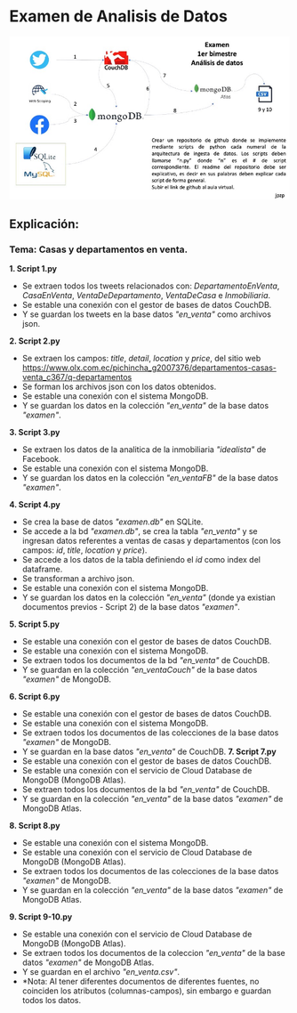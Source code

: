 # Examen de Analisis de Datos
![Indicaciones](https://github.com/GabiCC08/examen_AnalisisDatos/blob/main/Indicaciones.jpg)

## Explicación:

### Tema: Casas y departamentos en venta.

**1. Script 1.py**
- Se extraen todos los tweets relacionados con: *DepartamentoEnVenta*, *CasaEnVenta*, *VentaDeDepartamento*, *VentaDeCasa* e *Inmobiliaria*.
- Se estable una conexión con el gestor de bases de datos CouchDB.
- Y se guardan los tweets en la base datos *"en_venta"* como archivos json.

**2. Script 2.py**
- Se extraen los campos: *title*, *detail*, *location* y *price*, del sitio web https://www.olx.com.ec/pichincha_g2007376/departamentos-casas-venta_c367/q-departamentos 
- Se forman los archivos json con los datos obtenidos.
- Se estable una conexión con el sistema MongoDB.
- Y se guardan los datos en la colección *"en_venta"* de la base datos *"examen"*.

**3. Script 3.py**
- Se extraen los datos de la analitica de la inmobiliaria *"idealista"* de Facebook.
- Se estable una conexión con el sistema MongoDB.
- Y se guardan los datos en la colección *"en_ventaFB"* de la base datos *"examen"*.

**4. Script 4.py**
- Se crea la base de datos *"examen.db"* en SQLite.
- Se accede a la bd *"examen.db"*, se crea la tabla *"en_venta"* y se ingresan datos referentes a ventas de casas y departamentos (con los campos: *id*, *title*, *location* y *price*).
- Se accede a los datos de la tabla definiendo el *id* como index del dataframe.
- Se transforman a archivo json.
- Se estable una conexión con el sistema MongoDB.
- Y se guardan los datos en la colección *"en_venta"* (donde ya existian documentos previos - Script 2) de la base datos *"examen"*.

**5. Script 5.py**
- Se estable una conexión con el gestor de bases de datos CouchDB.
- Se estable una conexión con el sistema MongoDB.
- Se extraen todos los documentos de la bd *"en_venta"* de CouchDB.
- Y se guardan en la colección *"en_ventaCouch"* de la base datos *"examen"* de MongoDB.

**6. Script 6.py**
- Se estable una conexión con el gestor de bases de datos CouchDB.
- Se estable una conexión con el sistema MongoDB.
- Se extraen todos los documentos de las colecciones de la base datos *"examen"* de MongoDB.
- Y se guardan en la base datos *"en_venta"* de CouchDB.
**7. Script 7.py**
- Se estable una conexión con el gestor de bases de datos CouchDB.
- Se estable una conexión con el servicio de Cloud Database de MongoDB (MongoDB Atlas).
- Se extraen todos los documentos de la bd *"en_venta"* de CouchDB.
- Y se guardan en la colección *"en_venta"* de la base datos *"examen"* de MongoDB Atlas.

**8. Script 8.py**
- Se estable una conexión con el sistema MongoDB.
- Se estable una conexión con el servicio de Cloud Database de MongoDB (MongoDB Atlas).
- Se extraen todos los documentos de las colecciones de la base datos *"examen"* de MongoDB.
- Y se guardan en la colección *"en_venta"* de la base datos *"examen"* de MongoDB Atlas.

**9. Script 9-10.py**
- Se estable una conexión con el servicio de Cloud Database de MongoDB (MongoDB Atlas).
- Se extraen todos los documentos de la coleccion *"en_venta"* de la base datos *"examen"* de MongoDB Atlas.
- Y se guardan en el archivo *"en_venta.csv"*.
- *Nota: Al tener diferentes documentos de diferentes fuentes, no coinciden los atributos (columnas-campos), sin embargo e guardan todos los datos.
